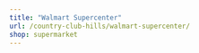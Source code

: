 ```yaml
---
title: "Walmart Supercenter"
url: /country-club-hills/walmart-supercenter/
shop: supermarket
---
```

